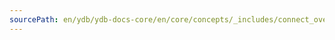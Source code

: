 ```yaml
---
sourcePath: en/ydb/ydb-docs-core/en/core/concepts/_includes/connect_overlay/endpoint_example.md
---
```

